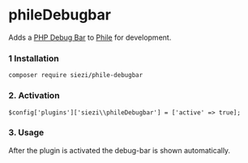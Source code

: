 phileDebugbar
=============

Adds a [PHP Debug Bar](http://phpdebugbar.com/) to [Phile](https://github.com/PhileCMS/Phile) for development.


### 1 Installation

```
composer require siezi/phile-debugbar
```

### 2. Activation

```
$config['plugins']['siezi\\phileDebugbar'] = ['active' => true];
```

### 3. Usage ###

After the plugin is activated the debug-bar is shown automatically.
